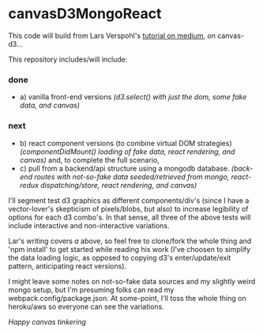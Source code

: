 # canvasD3MongoReact
This code will build from Lars Verspohl's [tutorial on medium](https://medium.freecodecamp.com/d3-and-canvas-in-3-steps-8505c8b27444), on canvas-d3...

This repository includes/will include:
### done
+ a) vanilla front-end versions *(d3.select() with just the dom, some fake data, and canvas)* 
### next
+ b) react component versions (to combine virtual DOM strategies) *(componentDidMount() loading of fake data, react rendering, and canvas)*
and, to complete the full scenario,
+ c) pull from a backend/api structure using a mongodb database. *(back-end routes with not-so-fake data seeded/retrieved from mongo, react-redux dispatching/store, react rendering, and canvas)*

I'll segment test d3 graphics as different components/div's (since I have a vector-lover's skepticism of pixels/blobs, but also) 
to increase legibility of options for each d3 combo's. In that sense, all three of the above tests will include interactive and non-interactive variations.

Lar's writing covers *a* above, so feel free to clone/fork the whole thing and 'npm install' to get started while reading his work (I've choosen to simplify the data loading logic, as opposed to copying d3's enter/update/exit pattern, anticipating react versions).

I might leave some notes on not-so-fake data sources and my slightly weird mongo setup, but I'm presuming folks can read my webpack.config/package.json. At some-point, I'll toss the whole thing on heroku/aws so everyone can see the variations.

*Happy canvas tinkering*
